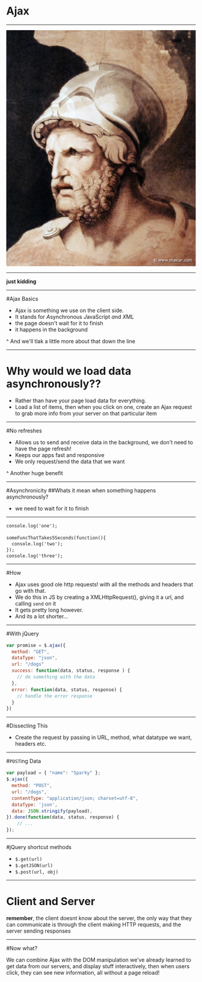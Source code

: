 # Ajax

---

![fit](ajax.jpg)

---

**just kidding**

---

#Ajax Basics
* Ajax is something we use on the client side.
* It stands for *A*synchronous *J*avaScript *a*nd *X*ML
* the page doesn't wait for it to finish
* it happens in the background

^ And we'll tlak a little more about that down the line

---

# Why would we load data asynchronously??

* Rather than have your page load data for everything.
* Load a list of items, then when you click on one, create an Ajax request to grab more info from your server on that particular item

---

#No refreshes

* Allows us to send and receive data in the background, we don't need to have the page refresh!
* Keeps our apps fast and responsive
* We only request/send the data that we want

^ Another huge benefit

---


#Asynchronicity
##Whats it mean when something happens asynchronously?

- we need to wait for it to finish

---
```JS
console.log('one');

someFuncThatTakes5Seconds(function(){
  console.log('two');
});
console.log('three');
```

---

#How

* Ajax uses good ole http requests! with all the methods and headers that go with that.
* We do this in JS by creating a XMLHttpRequest(), giving it a url, and calling `send` on it
* It gets pretty long however.
* And its a lot shorter...

---
#With jQuery

```js
var promise = $.ajax({
  method: "GET",
  dataType: "json",
  url: "/dogs"
  success: function(data, status, response ) {
    // do something with the data
  },
  error: function(data, status, response) {
    // handle the error response
  }
})
```

---

#Dissecting This
* Create the request by passing in URL, method, what datatype we want, headers etc.

---

#`POST`ing Data

```js
var payload = { "name": "Sparky" };
$.ajax({
  method: "POST",
  url: "/dogs",
  contentType: "application/json; charset=utf-8",
  dataType: 'json',
  data: JSON.stringify(payload),
}).done(function(data, status, response) {
    // ...
});
```

---
#jQuery shortcut methods

* `$.get(url)`
* `$.getJSON(url)`
* `$.post(url, obj)`

---

# Client and Server

**remember**, the client doesnt know about the server, the only way that they can communicate is through the client making HTTP requests, and the server sending responses

---

#Now what?

We can combine Ajax with the DOM manipulation we’ve already learned to get data from our servers, and display stuff interactively, then when users click, they can see new information, all without a page reload!


